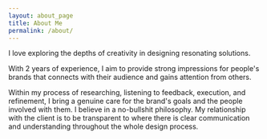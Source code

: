 ```yaml
---
layout: about_page
title: About Me
permalink: /about/
---
```

I love exploring the depths of creativity in designing resonating solutions.

With 2 years of experience, I aim to provide strong impressions for people's brands that connects with their audience and gains attention from others.

Within my process of researching, listening to feedback, execution, and refinement, I bring a genuine care for the brand's goals and the people involved with them. I believe in a no-bullshit philosophy. My relationship with the client is to be transparent to where there is clear communication and understanding throughout the whole design process.
